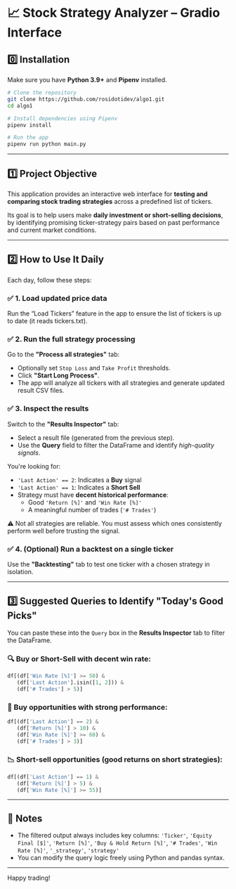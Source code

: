 # 📈 Stock Strategy Analyzer – Gradio Interface

## 0️⃣ Installation

Make sure you have **Python 3.9+** and **Pipenv** installed.
 
```bash
# Clone the repository
git clone https://github.com/rosidotidev/algo1.git
cd algo1

# Install dependencies using Pipenv
pipenv install

# Run the app
pipenv run python main.py
```

---

## 1️⃣ Project Objective

This application provides an interactive web interface for **testing and comparing stock trading strategies** across a predefined list of tickers.

Its goal is to help users make **daily investment or short-selling decisions**, by identifying promising ticker-strategy pairs based on past performance and current market conditions.

---

## 2️⃣ How to Use It Daily

Each day, follow these steps:

### ✅ 1. Load updated price data
Run the “Load Tickers” feature in the app to ensure the list of tickers is up to date (it reads tickers.txt).

### ✅ 2. Run the full strategy processing
Go to the **"Process all strategies"** tab:
- Optionally set `Stop Loss` and `Take Profit` thresholds.
- Click **"Start Long Process"**.
- The app will analyze all tickers with all strategies and generate updated result CSV files.

### ✅ 3. Inspect the results
Switch to the **"Results Inspector"** tab:
- Select a result file (generated from the previous step).
- Use the **Query** field to filter the DataFrame and identify *high-quality signals*.

You're looking for:
- `'Last Action' == 2`: Indicates a **Buy** signal
- `'Last Action' == 1`: Indicates a **Short Sell**
- Strategy must have **decent historical performance**:
  - Good `'Return [%]'` and `'Win Rate [%]'`
  - A meaningful number of trades (`'# Trades'`)

⚠️ Not all strategies are reliable. You must assess which ones consistently perform well before trusting the signal.

### ✅ 4. (Optional) Run a backtest on a single ticker
Use the **"Backtesting"** tab to test one ticker with a chosen strategy in isolation.

---

## 3️⃣ Suggested Queries to Identify "Today's Good Picks"

You can paste these into the `Query` box in the **Results Inspector** tab to filter the DataFrame.

### 🔍 Buy or Short-Sell with decent win rate:

```python
df[(df['Win Rate [%]'] >= 50) &
   (df['Last Action'].isin([1, 2])) &
   (df['# Trades'] > 5)]
```

### 💸 Buy opportunities with strong performance:

```python
df[(df['Last Action'] == 2) &
   (df['Return [%]'] > 10) &
   (df['Win Rate [%]'] >= 60) &
   (df['# Trades'] > 3)]
```

### 📉 Short-sell opportunities (good returns on short strategies):

```python
df[(df['Last Action'] == 1) &
   (df['Return [%]'] > 5) &
   (df['Win Rate [%]'] >= 55)]
```

---

## 🧩 Notes

- The filtered output always includes key columns:
  `'Ticker'`, `'Equity Final [$]'`, `'Return [%]'`, `'Buy & Hold Return [%]'`, `'# Trades'`, `'Win Rate [%]'`, `'_strategy'`, `'strategy'`
- You can modify the query logic freely using Python and pandas syntax.

---

Happy trading!